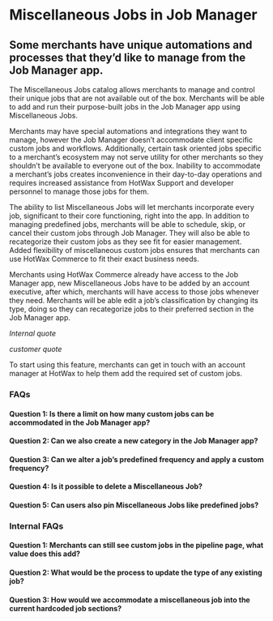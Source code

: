 # Miscellaneous Jobs in Job Manager

## Some merchants have unique automations and processes that they’d like to manage from the Job Manager app.

The Miscellaneous Jobs catalog allows merchants to manage and control their unique jobs that are not available out of the box. Merchants will be able to add and run their purpose-built jobs in the Job Manager app using Miscellaneous Jobs.

Merchants may have special automations and integrations they want to manage, however the Job Manager doesn’t accommodate client specific custom jobs and workflows. Additionally, certain task oriented jobs specific to a merchant’s ecosystem may not serve utility for other merchants so they shouldn’t be available to everyone out of the box. Inability to accommodate a merchant’s jobs creates inconvenience in their day-to-day operations and requires increased assistance from HotWax Support and developer personnel to manage those jobs for them.

The ability to list Miscellaneous Jobs will let merchants incorporate every job, significant to their core functioning, right into the app. In addition to managing predefined jobs, merchants will be able to schedule, skip, or cancel their custom jobs through Job Manager. They will also be able to recategorize their custom jobs as they see fit for easier management. Added flexibility of miscellaneous custom jobs ensures that merchants can use HotWax Commerce to fit their exact business needs.

Merchants using HotWax Commerce already have access to the Job Manager app, new Miscellaneous Jobs have to be added by an account executive, after which, merchants will have access to those jobs whenever they need. Merchants will be able edit a job’s classification by changing its type, doing so they can recategorize jobs to their preferred section in the Job Manager app.

*Internal quote*

*customer quote*

To start using this feature, merchants can get in touch with an account manager at HotWax to help them add the required set of custom jobs.

### FAQs

#### Question 1: Is there a limit on how many custom jobs can be accommodated in the Job Manager app?

#### Question 2: Can we also create a new category in the Job Manager app?

#### Question 3: Can we alter a job’s predefined frequency and apply a custom frequency?

#### Question 4: Is it possible to delete a Miscellaneous Job?

#### Question 5: Can users also pin Miscellaneous Jobs like predefined jobs?

### Internal FAQs

#### Question 1: Merchants can still see custom jobs in the pipeline page, what value does this add?

#### Question 2: What would be the process to update the type of any existing job?

#### Question 3: How would we accommodate a miscellaneous job into the current hardcoded job sections?
